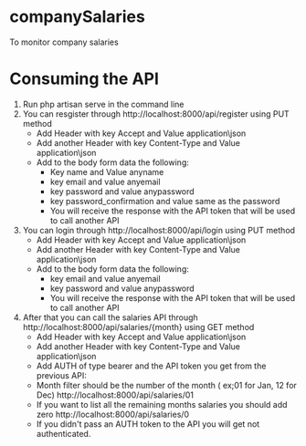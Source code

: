 # companySalaries
To monitor company salaries

# Consuming the API
1. Run php artisan serve in the command line 
2. You can resgister through http://localhost:8000/api/register using PUT method
	- Add Header with key Accept and Value application\json
	- Add another Header with key Content-Type and Value application\json
	- Add to the body form data the following:
	  - Key name and Value anyname
	  - key email and value anyemail
	  - key password and value anypassword
	  - key password_confirmation and value same as the password
	  -	You will receive the response with the API token that will be used to call another API
3. You can login through http://localhost:8000/api/login using PUT method
	- Add Header with key Accept and Value application\json
	- Add another Header with key Content-Type and Value application\json
	- Add to the body form data the following:
	  - key email and value anyemail
	  - key password and value anypassword
	  -	You will receive the response with the API token that will be used to call another API  
4. After that you can call the salaries API through http://localhost:8000/api/salaries/{month} using GET method
	- Add Header with key Accept and Value application\json
	- Add another Header with key Content-Type and Value application\json
	- Add AUTH of type bearer and the API token you get from the previous API:
	- Month filter should be the number of the month ( ex;01 for Jan, 12 for Dec) http://localhost:8000/api/salaries/01
	- If you want to list all the remaining months salaries you should add zero http://localhost:8000/api/salaries/0
	- If you didn't pass an AUTH token to the API you will get not authenticated.
	
	 	  

